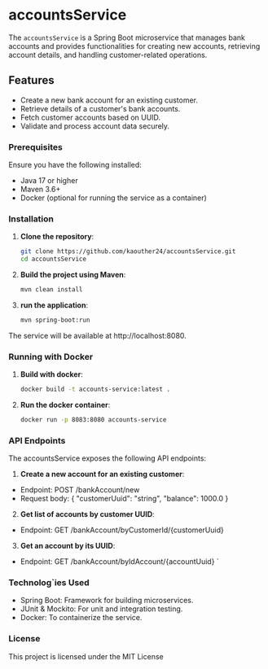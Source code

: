 # accountsService

The `accountsService` is a Spring Boot microservice that manages bank accounts and provides functionalities for creating new accounts, retrieving account details, and handling customer-related operations.

## Features

- Create a new bank account for an existing customer.
- Retrieve details of a customer's bank accounts.
- Fetch customer accounts based on UUID.
- Validate and process account data securely.

### Prerequisites

Ensure you have the following installed:

- Java 17 or higher
- Maven 3.6+
- Docker (optional for running the service as a container)

### Installation

1. **Clone the repository**:
   ```bash
   git clone https://github.com/kaouther24/accountsService.git
   cd accountsService

2. **Build the project using Maven**:
   ```bash
   mvn clean install

3. **run the application**:
   ```bash
   mvn spring-boot:run

The service will be available at http://localhost:8080.

### Running with Docker

1. **Build with docker**:
   ```bash
   docker build -t accounts-service:latest .
   
2. **Run the docker container**:
   ```bash
   docker run -p 8083:8080 accounts-service
   
### API Endpoints
The accountsService exposes the following API endpoints:
1. **Create a new account for an existing customer**:
- Endpoint: POST /bankAccount/new
- Request body:
  {
  "customerUuid": "string",
  "balance": 1000.0
  }

2. **Get list of accounts by customer UUID**:
- Endpoint: GET /bankAccount/byCustomerId/{customerUuid}
3. **Get an account by its UUID**:
- Endpoint: GET /bankAccount/byIdAccount/{accountUuid}
`
### Technolog`ies Used
- Spring Boot: Framework for building microservices.
- JUnit & Mockito: For unit and integration testing.
- Docker: To containerize the service.

### License
This project is licensed under the MIT License